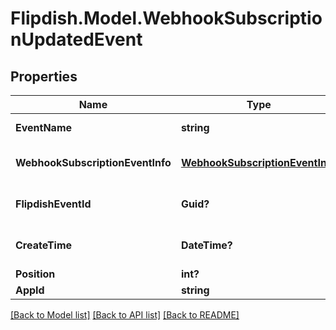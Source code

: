 # Flipdish.Model.WebhookSubscriptionUpdatedEvent
## Properties

Name | Type | Description | Notes
------------ | ------------- | ------------- | -------------
**EventName** | **string** | The event name | [optional] 
**WebhookSubscriptionEventInfo** | [**WebhookSubscriptionEventInfo**](WebhookSubscriptionEventInfo.md) | Webhook subscription details | [optional] 
**FlipdishEventId** | **Guid?** | The identitfier of the event | [optional] 
**CreateTime** | **DateTime?** | The time of creation of the event | [optional] 
**Position** | **int?** | Position | [optional] 
**AppId** | **string** | App id | [optional] 

[[Back to Model list]](../README.md#documentation-for-models) [[Back to API list]](../README.md#documentation-for-api-endpoints) [[Back to README]](../README.md)

